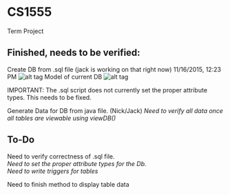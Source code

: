 # CS1555
Term Project

Finished, needs to be verified:
-------------------------------
Create DB from .sql file (jack is working on that right now) 11/16/2015, 12:23 PM
![alt tag](https://raw.githubusercontent.com/Jnapp18/CS1555/master/ConstraintMappings.jpg?token=AGhooU_B03EGSBQPMFZJhVmUjMDeTS0Eks5WU0vGwA%3D%3D)
Model of current DB
![alt tag](https://raw.githubusercontent.com/Jnapp18/CS1555/master/DatabaseModel.JPG?token=AGhooTSjfUBX7WhtYHmujauWuH02RYE3ks5WU10twA%3D%3D)

IMPORTANT:
The .sql script does not currently set the proper attribute types. This needs to be fixed.

Generate Data for DB from java file. (Nick/Jack)
*Need to verify all data once all tables are viewable using viewDB()*

To-Do
-------
Need to verify correctness of .sql file. <br />
*Need to set the proper attribute types for the Db.* <br />
*Need to write triggers for tables* 


Need to finish method to display table data 
